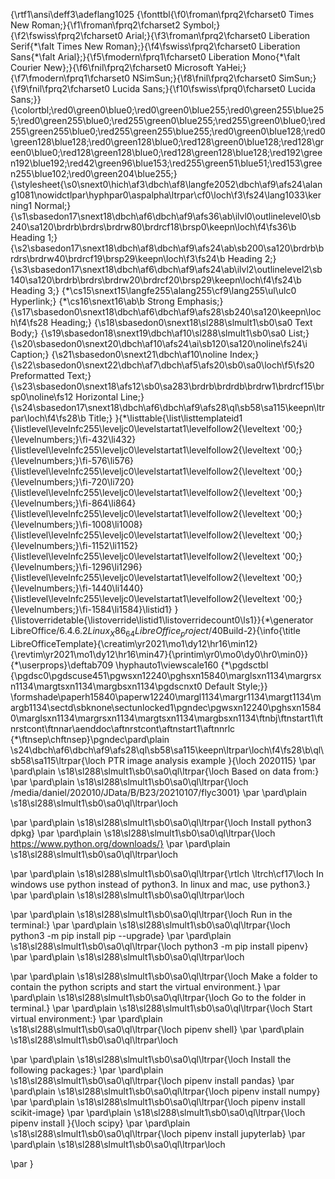 {\rtf1\ansi\deff3\adeflang1025
{\fonttbl{\f0\froman\fprq2\fcharset0 Times New Roman;}{\f1\froman\fprq2\fcharset2 Symbol;}{\f2\fswiss\fprq2\fcharset0 Arial;}{\f3\froman\fprq2\fcharset0 Liberation Serif{\*\falt Times New Roman};}{\f4\fswiss\fprq2\fcharset0 Liberation Sans{\*\falt Arial};}{\f5\fmodern\fprq1\fcharset0 Liberation Mono{\*\falt Courier New};}{\f6\fnil\fprq2\fcharset0 Microsoft YaHei;}{\f7\fmodern\fprq1\fcharset0 NSimSun;}{\f8\fnil\fprq2\fcharset0 SimSun;}{\f9\fnil\fprq2\fcharset0 Lucida Sans;}{\f10\fswiss\fprq0\fcharset0 Lucida Sans;}}
{\colortbl;\red0\green0\blue0;\red0\green0\blue255;\red0\green255\blue255;\red0\green255\blue0;\red255\green0\blue255;\red255\green0\blue0;\red255\green255\blue0;\red255\green255\blue255;\red0\green0\blue128;\red0\green128\blue128;\red0\green128\blue0;\red128\green0\blue128;\red128\green0\blue0;\red128\green128\blue0;\red128\green128\blue128;\red192\green192\blue192;\red42\green96\blue153;\red255\green51\blue51;\red153\green255\blue102;\red0\green204\blue255;}
{\stylesheet{\s0\snext0\hich\af3\dbch\af8\langfe2052\dbch\af9\afs24\alang1081\nowidctlpar\hyphpar0\aspalpha\ltrpar\cf0\loch\f3\fs24\lang1033\kerning1 Normal;}
{\s1\sbasedon17\snext18\dbch\af6\dbch\af9\afs36\ab\ilvl0\outlinelevel0\sb240\sa120\brdrb\brdrs\brdrw80\brdrcf18\brsp0\keepn\loch\f4\fs36\b Heading 1;}
{\s2\sbasedon17\snext18\dbch\af8\dbch\af9\afs24\ab\sb200\sa120\brdrb\brdrs\brdrw40\brdrcf19\brsp29\keepn\loch\f3\fs24\b Heading 2;}
{\s3\sbasedon17\snext18\dbch\af6\dbch\af9\afs24\ab\ilvl2\outlinelevel2\sb140\sa120\brdrb\brdrs\brdrw20\brdrcf20\brsp29\keepn\loch\f4\fs24\b Heading 3;}
{\*\cs15\snext15\langfe255\alang255\cf9\lang255\ul\ulc0 Hyperlink;}
{\*\cs16\snext16\ab\b Strong Emphasis;}
{\s17\sbasedon0\snext18\dbch\af6\dbch\af9\afs28\sb240\sa120\keepn\loch\f4\fs28 Heading;}
{\s18\sbasedon0\snext18\sl288\slmult1\sb0\sa0 Text Body;}
{\s19\sbasedon18\snext19\dbch\af10\sl288\slmult1\sb0\sa0 List;}
{\s20\sbasedon0\snext20\dbch\af10\afs24\ai\sb120\sa120\noline\fs24\i Caption;}
{\s21\sbasedon0\snext21\dbch\af10\noline Index;}
{\s22\sbasedon0\snext22\dbch\af7\dbch\af5\afs20\sb0\sa0\loch\f5\fs20 Preformatted Text;}
{\s23\sbasedon0\snext18\afs12\sb0\sa283\brdrb\brdrdb\brdrw1\brdrcf15\brsp0\noline\fs12 Horizontal Line;}
{\s24\sbasedon17\snext18\dbch\af6\dbch\af9\afs28\ql\sb58\sa115\keepn\ltrpar\loch\f4\fs28\b Title;}
}{\*\listtable{\list\listtemplateid1
{\listlevel\levelnfc255\leveljc0\levelstartat1\levelfollow2{\leveltext \'00;}{\levelnumbers;}\fi-432\li432}
{\listlevel\levelnfc255\leveljc0\levelstartat1\levelfollow2{\leveltext \'00;}{\levelnumbers;}\fi-576\li576}
{\listlevel\levelnfc255\leveljc0\levelstartat1\levelfollow2{\leveltext \'00;}{\levelnumbers;}\fi-720\li720}
{\listlevel\levelnfc255\leveljc0\levelstartat1\levelfollow2{\leveltext \'00;}{\levelnumbers;}\fi-864\li864}
{\listlevel\levelnfc255\leveljc0\levelstartat1\levelfollow2{\leveltext \'00;}{\levelnumbers;}\fi-1008\li1008}
{\listlevel\levelnfc255\leveljc0\levelstartat1\levelfollow2{\leveltext \'00;}{\levelnumbers;}\fi-1152\li1152}
{\listlevel\levelnfc255\leveljc0\levelstartat1\levelfollow2{\leveltext \'00;}{\levelnumbers;}\fi-1296\li1296}
{\listlevel\levelnfc255\leveljc0\levelstartat1\levelfollow2{\leveltext \'00;}{\levelnumbers;}\fi-1440\li1440}
{\listlevel\levelnfc255\leveljc0\levelstartat1\levelfollow2{\leveltext \'00;}{\levelnumbers;}\fi-1584\li1584}\listid1}
}{\listoverridetable{\listoverride\listid1\listoverridecount0\ls1}}{\*\generator LibreOffice/6.4.6.2$Linux_X86_64 LibreOffice_project/40$Build-2}{\info{\title LibreOfficeTemplate}{\creatim\yr2021\mo1\dy12\hr16\min12}{\revtim\yr2021\mo1\dy12\hr16\min47}{\printim\yr0\mo0\dy0\hr0\min0}}{\*\userprops}\deftab709
\hyphauto1\viewscale160
{\*\pgdsctbl
{\pgdsc0\pgdscuse451\pgwsxn12240\pghsxn15840\marglsxn1134\margrsxn1134\margtsxn1134\margbsxn1134\pgdscnxt0 Default Style;}}
\formshade\paperh15840\paperw12240\margl1134\margr1134\margt1134\margb1134\sectd\sbknone\sectunlocked1\pgndec\pgwsxn12240\pghsxn15840\marglsxn1134\margrsxn1134\margtsxn1134\margbsxn1134\ftnbj\ftnstart1\ftnrstcont\ftnnar\aenddoc\aftnrstcont\aftnstart1\aftnnrlc
{\*\ftnsep\chftnsep}\pgndec\pard\plain \s24\dbch\af6\dbch\af9\afs28\ql\sb58\sa115\keepn\ltrpar\loch\f4\fs28\b\ql\sb58\sa115\ltrpar{\loch
PTR image analysis example }{\loch
2020115}
\par \pard\plain \s18\sl288\slmult1\sb0\sa0\ql\ltrpar{\loch
Based on data from:}
\par \pard\plain \s18\sl288\slmult1\sb0\sa0\ql\ltrpar{\loch
/media/daniel/202010/JData/B/B23/20210107/flyc3001}
\par \pard\plain \s18\sl288\slmult1\sb0\sa0\ql\ltrpar\loch

\par \pard\plain \s18\sl288\slmult1\sb0\sa0\ql\ltrpar{\loch
Install python3 dpkg}
\par \pard\plain \s18\sl288\slmult1\sb0\sa0\ql\ltrpar{\loch
https://www.python.org/downloads/}
\par \pard\plain \s18\sl288\slmult1\sb0\sa0\ql\ltrpar\loch

\par \pard\plain \s18\sl288\slmult1\sb0\sa0\ql\ltrpar{\rtlch \ltrch\cf17\loch
In windows use python instead of python3. In linux and mac, use python3.}
\par \pard\plain \s18\sl288\slmult1\sb0\sa0\ql\ltrpar\loch

\par \pard\plain \s18\sl288\slmult1\sb0\sa0\ql\ltrpar{\loch
Run in the terminal:}
\par \pard\plain \s18\sl288\slmult1\sb0\sa0\ql\ltrpar{\loch
python3 -m pip install pip --upgrade}
\par \pard\plain \s18\sl288\slmult1\sb0\sa0\ql\ltrpar{\loch
python3 -m pip install pipenv}
\par \pard\plain \s18\sl288\slmult1\sb0\sa0\ql\ltrpar\loch

\par \pard\plain \s18\sl288\slmult1\sb0\sa0\ql\ltrpar{\loch
Make a folder to contain the python scripts and start the virtual environment.}
\par \pard\plain \s18\sl288\slmult1\sb0\sa0\ql\ltrpar{\loch
Go to the folder in terminal.}
\par \pard\plain \s18\sl288\slmult1\sb0\sa0\ql\ltrpar{\loch
Start virtual environment:}
\par \pard\plain \s18\sl288\slmult1\sb0\sa0\ql\ltrpar{\loch
pipenv shell}
\par \pard\plain \s18\sl288\slmult1\sb0\sa0\ql\ltrpar\loch

\par \pard\plain \s18\sl288\slmult1\sb0\sa0\ql\ltrpar{\loch
Install the following packages:}
\par \pard\plain \s18\sl288\slmult1\sb0\sa0\ql\ltrpar{\loch
pipenv install pandas}
\par \pard\plain \s18\sl288\slmult1\sb0\sa0\ql\ltrpar{\loch
pipenv install numpy}
\par \pard\plain \s18\sl288\slmult1\sb0\sa0\ql\ltrpar{\loch
pipenv install scikit-image}
\par \pard\plain \s18\sl288\slmult1\sb0\sa0\ql\ltrpar{\loch
pipenv install }{\loch
scipy}
\par \pard\plain \s18\sl288\slmult1\sb0\sa0\ql\ltrpar{\loch
pipenv install jupyterlab}
\par \pard\plain \s18\sl288\slmult1\sb0\sa0\ql\ltrpar\loch

\par }
